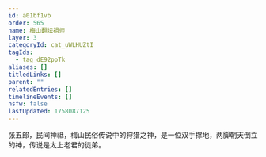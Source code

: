 ```yaml
---
id: a01bf1vb
order: 565
name: 梅山翻坛祖师
layer: 3
categoryId: cat_uWLHUZtI
tagIds:
  - tag_dE92ppTk
aliases: []
titledLinks: []
parent: ""
relatedEntries: []
timelineEvents: []
nsfw: false
lastUpdated: 1758087125
---
```


张五郎，民间神祗，梅山民俗传说中的狩猎之神，是一位双手撑地，两脚朝天倒立的神，传说是太上老君的徒弟。